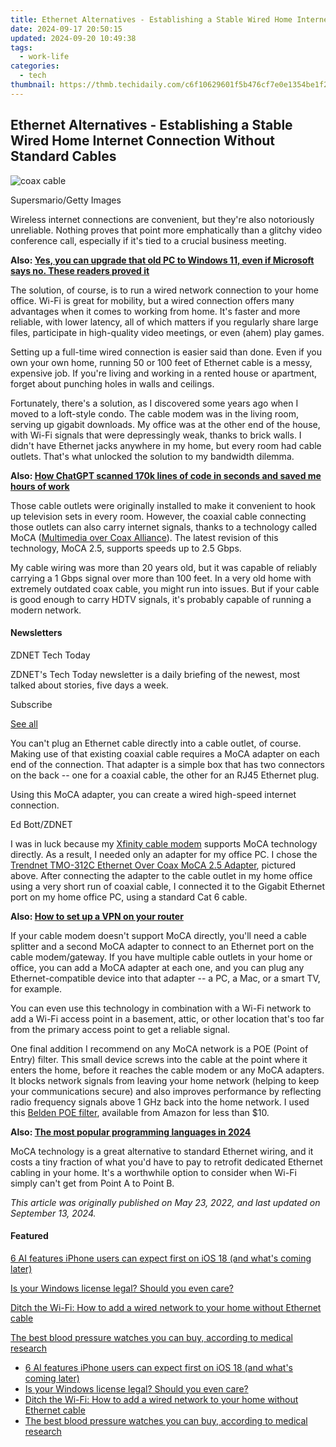 ```yaml
---
title: Ethernet Alternatives - Establishing a Stable Wired Home Internet Connection Without Standard Cables
date: 2024-09-17 20:50:15
updated: 2024-09-20 10:49:38
tags:
  - work-life
categories:
  - tech
thumbnail: https://thmb.techidaily.com/c6f10629601f5b476cf7e0e1354be1f20022809935827a3c46079f0bf9d4fd5b.jpg
---
```


## Ethernet Alternatives - Establishing a Stable Wired Home Internet Connection Without Standard Cables

![coax cable](https://www.zdnet.com/a/img/resize/41cef370dec005f23551f1da42b6e5b28b1d87eb/2024/09/13/6ad4f87d-5256-4698-bb5f-f3224a73836b/gettyimages-820815790.jpg?auto=webp&width=1280)

Supersmario/Getty Images

Wireless internet connections are convenient, but they're also notoriously unreliable. Nothing proves that point more emphatically than a glitchy video conference call, especially if it's tied to a crucial business meeting.

**Also: [Yes, you can upgrade that old PC to Windows 11, even if Microsoft says no. These readers proved it](https://www.zdnet.com/article/yes-you-can-upgrade-that-old-pc-to-windows-11-even-if-microsoft-says-no-these-readers-proved-it/)**

The solution, of course, is to run a wired network connection to your home office. Wi-Fi is great for mobility, but a wired connection offers many advantages when it comes to working from home. It's faster and more reliable, with lower latency, all of which matters if you regularly share large files, participate in high-quality video meetings, or even (ahem) play games. 

Setting up a full-time wired connection is easier said than done. Even if you own your own home, running 50 or 100 feet of Ethernet cable is a messy, expensive job. If you're living and working in a rented house or apartment, forget about punching holes in walls and ceilings.

Fortunately, there's a solution, as I discovered some years ago when I moved to a loft-style condo. The cable modem was in the living room, serving up gigabit downloads. My office was at the other end of the house, with Wi-Fi signals that were depressingly weak, thanks to brick walls. I didn't have Ethernet jacks anywhere in my home, but every room had cable outlets. That's what unlocked the solution to my bandwidth dilemma.

**Also: [How ChatGPT scanned 170k lines of code in seconds and saved me hours of work](https://www.zdnet.com/article/how-chatgpt-scanned-170k-lines-of-code-in-seconds-and-saved-me-hours-of-work/)**

Those cable outlets were originally installed to make it convenient to hook up television sets in every room. However, the coaxial cable connecting those outlets can also carry internet signals, thanks to a technology called MoCA ([Multimedia over Coax Alliance](https://en.wikipedia.org/wiki/Multimedia%5Fover%5FCoax%5FAlliance)). The latest revision of this technology, MoCA 2.5, supports speeds up to 2.5 Gbps.

My cable wiring was more than 20 years old, but it was capable of reliably carrying a 1 Gbps signal over more than 100 feet. In a very old home with extremely outdated coax cable, you might run into issues. But if your cable is good enough to carry HDTV signals, it's probably capable of running a modern network.

#### Newsletters

ZDNET Tech Today

ZDNET's Tech Today newsletter is a daily briefing of the newest, most talked about stories, five days a week.

 Subscribe

[See all](https://www.zdnet.com/newsletters/)

You can't plug an Ethernet cable directly into a cable outlet, of course. Making use of that existing coaxial cable requires a MoCA adapter on each end of the connection. That adapter is a simple box that has two connectors on the back -- one for a coaxial cable, the other for an RJ45 Ethernet plug.

Using this MoCA adapter, you can create a wired high-speed internet connection.

Ed Bott/ZDNET

I was in luck because my [Xfinity cable modem](https://www.anrdoezrs.net/links/9041660/type/dlg/sid/zd-%5F%5FCOM%5FCLICK%5FID%5F%5F-dtp/https://www.xfinity.com/now/internet) supports MoCA technology directly. As a result, I needed only an adapter for my office PC. I chose the [Trendnet TMO-312C Ethernet Over Coax MoCA 2.5 Adapter](https://buy.geni.us/Proxy.ashx?TSID=368250&GR%5FURL=https%3A%2F%2Fwww.amazon.com%2FTRENDnet-Ethernet-TMO-312C-Compatible-Throughput%2Fdp%2FB09K95W6B7%3Fth%3D1%26tag%3Dzd-buy-button-20%26ascsubtag%3D%5F%5FCOM%5FCLICK%5FID%5F%5F%7Ccfe42c72-4d4e-419d-8622-cb3f4ef33b36%7Cdtp&dtb=1), pictured above. After connecting the adapter to the cable outlet in my home office using a very short run of coaxial cable, I connected it to the Gigabit Ethernet port on my home office PC, using a standard Cat 6 cable.

**Also: [How to set up a VPN on your router](https://www.zdnet.com/article/how-to-set-up-a-vpn-on-your-router/)**

If your cable modem doesn't support MoCA directly, you'll need a cable splitter and a second MoCA adapter to connect to an Ethernet port on the cable modem/gateway. If you have multiple cable outlets in your home or office, you can add a MoCA adapter at each one, and you can plug any Ethernet-compatible device into that adapter -- a PC, a Mac, or a smart TV, for example. 

You can even use this technology in combination with a Wi-Fi network to add a Wi-Fi access point in a basement, attic, or other location that's too far from the primary access point to get a reliable signal.

One final addition I recommend on any MoCA network is a POE (Point of Entry) filter. This small device screws into the cable at the point where it enters the home, before it reaches the cable modem or any MoCA adapters. It blocks network signals from leaving your home network (helping to keep your communications secure) and also improves performance by reflecting radio frequency signals above 1 GHz back into the home network. I used this [Belden POE filter](https://buy.geni.us/Proxy.ashx?TSID=368250&GR%5FURL=https%3A%2F%2Fwww.amazon.com%2Fgp%2Fproduct%2FB00KO5KHSQ%3Ftag%3Dzd-buy-button-20%26ascsubtag%3D%5F%5FCOM%5FCLICK%5FID%5F%5F%7Ccfe42c72-4d4e-419d-8622-cb3f4ef33b36%7Cdtp&dtb=1), available from Amazon for less than $10\. 

**Also: [The most popular programming languages in 2024](https://www.zdnet.com/article/the-most-popular-programming-languages-in-2024-and-what-that-even-means/)**

MoCA technology is a great alternative to standard Ethernet wiring, and it costs a tiny fraction of what you'd have to pay to retrofit dedicated Ethernet cabling in your home. It's a worthwhile option to consider when Wi-Fi simply can't get from Point A to Point B.

_This article was originally published on May 23, 2022, and last updated on September 13, 2024._

#### Featured

[6 AI features iPhone users can expect first on iOS 18 (and what's coming later)](https://www.zdnet.com/article/6-ai-features-iphone-users-can-expect-first-on-ios-18-and-whats-coming-later/ "6 AI features iPhone users can expect first on iOS 18 (and what's coming later)")

[Is your Windows license legal? Should you even care?](https://www.zdnet.com/article/is-your-windows-license-legal-should-you-even-care/ "Is your Windows license legal? Should you even care?")

[Ditch the Wi-Fi: How to add a wired network to your home without Ethernet cable](https://www.zdnet.com/article/ditch-the-wi-fi-how-to-add-a-wired-network-to-your-home-without-ethernet-cable/ "Ditch the Wi-Fi: How to add a wired network to your home without Ethernet cable")

[The best blood pressure watches you can buy, according to medical research](https://www.zdnet.com/article/best-blood-pressure-watch/ "The best blood pressure watches you can buy, according to medical research")

* [6 AI features iPhone users can expect first on iOS 18 (and what's coming later)](https://www.zdnet.com/article/6-ai-features-iphone-users-can-expect-first-on-ios-18-and-whats-coming-later/ "6 AI features iPhone users can expect first on iOS 18 (and what's coming later)")
* [Is your Windows license legal? Should you even care?](https://www.zdnet.com/article/is-your-windows-license-legal-should-you-even-care/ "Is your Windows license legal? Should you even care?")
* [Ditch the Wi-Fi: How to add a wired network to your home without Ethernet cable](https://www.zdnet.com/article/ditch-the-wi-fi-how-to-add-a-wired-network-to-your-home-without-ethernet-cable/ "Ditch the Wi-Fi: How to add a wired network to your home without Ethernet cable")
* [The best blood pressure watches you can buy, according to medical research](https://www.zdnet.com/article/best-blood-pressure-watch/ "The best blood pressure watches you can buy, according to medical research")

<ins class="adsbygoogle"
     style="display:block"
     data-ad-format="autorelaxed"
     data-ad-client="ca-pub-7571918770474297"
     data-ad-slot="1223367746"></ins>



<ins class="adsbygoogle"
     style="display:block"
     data-ad-client="ca-pub-7571918770474297"
     data-ad-slot="8358498916"
     data-ad-format="auto"
     data-full-width-responsive="true"></ins>
